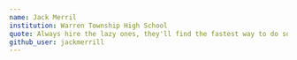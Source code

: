 ```yaml
---
name: Jack Merril
institution: Warren Township High School
quote: Always hire the lazy ones, they'll find the fastest way to do something.
github_user: jackmerrill
---
```

